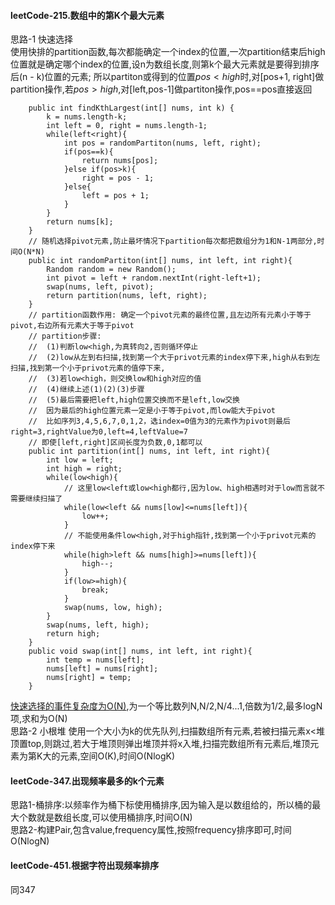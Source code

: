 #### leetCode-215.数组中的第K个最大元素
思路-1 快速选择  
使用快排的partition函数,每次都能确定一个index的位置,一次partition结束后high位置就是确定哪个index的位置,设n为数组长度,则第k个最大元素就是要得到排序后(n - k)位置的元素; 所以partiton或得到的位置$pos<high$时,对[pos+1, right]做partition操作,若$pos>high$,对[left,pos-1]做partiton操作,pos==pos直接返回
```
    public int findKthLargest(int[] nums, int k) {
        k = nums.length-k;
        int left = 0, right = nums.length-1;
        while(left<right){
            int pos = randomPartiton(nums, left, right);
            if(pos==k){
                return nums[pos];
            }else if(pos>k){
                right = pos - 1;
            }else{
                left = pos + 1;
            }
        }
        return nums[k];
    }
    // 随机选择pivot元素,防止最坏情况下partition每次都把数组分为1和N-1两部分,时间O(N*N)
    public int randomPartiton(int[] nums, int left, int right){
        Random random = new Random();
        int pivot = left + random.nextInt(right-left+1);
        swap(nums, left, pivot);
        return partition(nums, left, right);
    }
    // partition函数作用: 确定一个pivot元素的最终位置,且左边所有元素小于等于pivot,右边所有元素大于等于pivot
    // partition步骤:
    //  (1)判断low<high,为真转向2,否则循环停止
    //  (2)low从左到右扫描,找到第一个大于privot元素的index停下来,high从右到左扫描,找到第一个小于privot元素的值停下来,    
    //  (3)若low<high，则交换low和high对应的值
    //  (4)继续上述(1)(2)(3)步骤
    //  (5)最后需要把left,high位置交换而不是left,low交换
    //  因为最后的high位置元素一定是小于等于pivot,而low能大于pivot
    //  比如序列3,4,5,6,7,0,1,2，选index=0值为3的元素作为pivot则最后right=3,rightValue为0,left=4,leftValue=7
    // 即使[left,right]区间长度为负数,0,1都可以
    public int partition(int[] nums, int left, int right){
        int low = left;
        int high = right;
        while(low<high){
            // 这里low<left或low<high都行,因为low、high相遇时对于low而言就不需要继续扫描了
            while(low<left && nums[low]<=nums[left]){
                low++;
            }
            // 不能使用条件low<high,对于high指针,找到第一个小于privot元素的index停下来
            while(high>left && nums[high]>=nums[left]){
                high--;
            }
            if(low>=high){
                break;
            }
            swap(nums, low, high);
        }
        swap(nums, left, high);
        return high;
    }
    public void swap(int[] nums, int left, int right){
        int temp = nums[left];
        nums[left] = nums[right];
        nums[right] = temp; 
    }
```
[快速选择的事件复杂度为O(N)](https://blog.csdn.net/hamburry/article/details/41087841),为一个等比数列N,N/2,N/4...1,倍数为1/2,最多logN项,求和为O(N)  
思路-2 小根堆
使用一个大小为k的优先队列,扫描数组所有元素,若被扫描元素x<堆顶置top,则跳过,若大于堆顶则弹出堆顶并将x入堆,扫描完数组所有元素后,堆顶元素为第K大的元素,空间O(K),时间O(NlogK)
#### leetCode-347.出现频率最多的k个元素
思路1-桶排序:以频率作为桶下标使用桶排序,因为输入是以数组给的，所以桶的最大个数就是数组长度,可以使用桶排序,时间O(N)  
思路2-构建Pair,包含value,frequency属性,按照frequency排序即可,时间O(NlogN)
#### leetCode-451.根据字符出现频率排序
同347